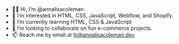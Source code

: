 - 👋🏿 Hi, I’m @annalisacoleman
- 👀 I’m interested in HTML, CSS, JavaScript, Webflow, and Shopify.
- 🌱 I’m currently learning HTML, CSS & JavaScript
- 💞️ I’m looking to collaborate on fun e-commerce projects.
- 📫 Reach me by email at hi@annalisacoleman.dev

<!---
annalisacoleman/annalisacoleman is a ✨ special ✨ repository because its `README.md` (this file) appears on your GitHub profile.
You can click the Preview link to take a look at your changes.
--->
